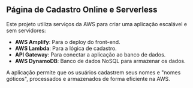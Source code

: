 ## Página de Cadastro Online e Serverless

Este projeto utiliza serviços da AWS para criar uma aplicação escalável e sem servidores:

- **AWS Amplify**: Para o deploy do front-end.
- **AWS Lambda**: Para a lógica de cadastro.
- **API Gateway**: Para conectar a aplicação ao banco de dados.
- **AWS DynamoDB**: Banco de dados NoSQL para armazenar os dados.

A aplicação permite que os usuários cadastrem seus nomes e "nomes góticos", processados e armazenados de forma eficiente na AWS.
